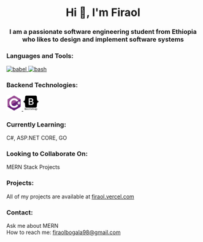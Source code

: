<body>
    <div>
        <h1 style="font-weight: bold; text-align: center;">Hi 👋, I'm Firaol</h1>
        <h3 style="text-align: center;">I am a passionate software engineering student from Ethiopia who likes to design and implement software systems</h3>
    </div>

<div>
        <h3>Languages and Tools:</h3>
        <p>
            <a href="https://babeljs.io/" target="_blank" rel="noreferrer">
                <img src="https://www.vectorlogo.zone/logos/babeljs/babeljs-icon.svg" alt="babel" width="40" height="40"/>
            </a>
            <a href="https://www.gnu.org/software/bash/" target="_blank" rel="noreferrer">
                <img src="https://www.vectorlogo.zone/logos/gnu_bash/gnu_bash-icon.svg" alt="bash" width="40" height="40"/>
            </a>
            <!-- Add more frontend tools/icons here -->
        </p>
    </div>

<div>
        <h3>Backend Technologies:</h3>
        <p>
            <a href="https://www.w3schools.com/cs/" target="_blank" rel="noreferrer">
                <img src="https://raw.githubusercontent.com/devicons/devicon/master/icons/csharp/csharp-original.svg" alt="csharp" width="40" height="40"/>
            </a>
            <a href="https://getbootstrap.com" target="_blank" rel="noreferrer">
                <img src="https://raw.githubusercontent.com/devicons/devicon/master/icons/bootstrap/bootstrap-plain-wordmark.svg" alt="bootstrap" width="40" height="40"/>
            </a>
            <!-- Add more backend tools/icons here -->
        </p>
    </div>

<div>
        <h3>Currently Learning:</h3>
        <p>
            C#, ASP.NET CORE, GO
        </p>
    </div>

<div>
        <h3>Looking to Collaborate On:</h3>
        <p>
            MERN Stack Projects
        </p>
    </div>

<div>
        <h3>Projects:</h3>
        <p>
            All of my projects are available at <a href="https://firaol.vercel.com" target="_blank" rel="noreferrer">firaol.vercel.com</a>
        </p>
    </div>

<div>
        <h3>Contact:</h3>
        <p>
            Ask me about MERN<br>
            How to reach me: <a href="mailto:firaolbogala98@gmail.com">firaolbogala98@gmail.com</a>
        </p>
    </div>
</body>
</html>
